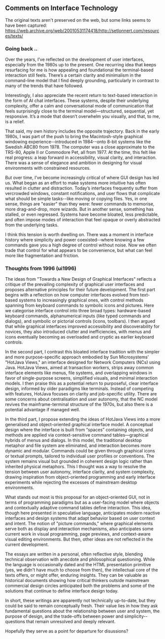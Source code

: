
## Comments on Interface Technology

The original texts aren't preserved on the web, but some links seems to have been captured:
https://web.archive.org/web/20010531174418/http://setlonnert.com/resources/texts/


### Going back ..

Over the years, I’ve reflected on the development of user interfaces, especially from the 1980s up to the present.
One recurring idea that keeps resurfacing for me is how appealing and foundational the terminal-based interaction
still feels. There’s a certain clarity and minimalism in the command-line model that I find deeply grounding,
particularly in contrast to many of the trends that have followed.

Interestingly, I also appreciate the recent return to text-based interaction in the form of AI chat interfaces.
These systems, despite their underlying complexity, offer a calm and conversational mode of communication that
feels surprisingly close to the terminal model—structured, sequential, yet responsive. It’s a mode that doesn’t
overwhelm you visually, and that, to me, is a relief.

That said, my own history includes the opposite trajectory. Back in the early 1980s, I was part of the push to
bring the Macintosh-style graphical windowing experience--introduced in 1984--onto 8-bit systems like the Swedish
ABC80 from 1978. The computer was a close approximate to the TRS-80, Apple II or Commodore Pet, all from 1977.
At the time, this felt like real progress: a leap forward in accessibility, visual clarity, and interaction.
There was a sense of elegance and ambition in designing for visual environments with constrained resources.

But over time, I’ve become increasingly critical of where GUI design has led us. What began as an effort to make
systems more intuitive has often resulted in clutter and distraction. Today’s interfaces frequently suffer from 
vercrowded windows, constant notifications, and user flows that complicate what should be simple tasks--like
moving or copying files. Yes, in one sense, things are "easier" than they were: fewer commands to memorise,
more drag-and-drop, more wizards. But in another sense, something has stalled, or even regressed. Systems have
become bloated, less predictable, and often impose modes of interaction that feel opaque or overly abstracted
from the underlying tasks.

I think this tension is worth dwelling on. There was a moment in interface history where simplicity and power
coexisted--where knowing a few commands gave you a high degree of control without noise. Now we often trade that
control for what appears to be convenience, but what can feel more like fragmentation and friction.


### Thoughts from 1996 (ui1996)

The ideas from "Towards a New Design of Graphical Interfaces" reflects a critique of the prevailing complexity
of graphical user interfaces and proposes alternative principles for their future development. The first part
begins with a reflection on how computer interfaces evolved from text-based systems to increasingly graphical
ones, with control methods spanning from keyboard commands to symbolic icons and pictures. Here we categorise
interface control into three broad types: hardware-based keyboard commands, alphanumerical inputs (like typed
commands and dialogs), and symbolic or pictorial controls (icons, toolbars). I then argued that while graphical
interfaces improved accessibility and discoverability for novices, they also introduced clutter and inefficiencies,
with menus and icons eventually becoming as overloaded and cryptic as earlier keyboard controls.

In the second part, I contrast this bloated interface tradition with the simpler and more purpose-specific approach
embodied by Sun Microsystems’ "HotJava Views," an interface designed for Network Computers (NCs) using Java.
HotJava Views, aimed at transaction workers, strips away common interface elements like menus, file systems,
and overlapping windows in favor of single-purpose screens, simplified visuals, and minimal interaction models.
I then praise this as a potential return to purposeful, clear interface design, informed by older paradigms like
terminals. Instead of competing with features, HotJava focuses on clarity and job-specific utility. There are some
concerns about centralisation and user autonomy, that the NC model revives the mainframe-terminal structure of
the 1970s, but also there is a potential advantage if managed well.

In the third part, I propose extending the ideas of HotJava Views into a more generalised and object-oriented
graphical interface model. A conceptual design where the interface is built from “spaces” containing objects,
and methods are applied via context-sensitive command tables—graphical hybrids of menus and dialogs. In this
model, the traditional desktop metaphor and file system are eliminated, and interaction becomes more dynamic
and modular. Commands could be given through graphical icons or textual prompts, tailored to individual user
profiles or conventions. The system remains visual but grounded in coherent design logic rather than inherited
physical metaphors. This I thought was a way to resolve the tension between user autonomy, interface clarity,
and system complexity, drawing inspiration from object-oriented programming and early interface experiments while
rejecting the excesses of mainstream desktop environments.

What stands out most is this proposal for an object-oriented GUI, not in terms of programming paradigms but as a
user-facing model where objects and contextually adaptive command tables define interaction. This idea, though here
presented in speculative language, anticipates modern reactive interfaces and design systems that adapt behavior based
on user context and intent. The notion of "picture commands," where graphical elements serve both as display and
interaction mechanisms, also anticipates some current work in visual programming, page previews, and context-aware visual
editing environments. But then, other ideas are not reflected in the current development.

The essays are written in a personal, often reflective style, blending technical observation with anecdote and philosophical
questioning. While the language is occasionally dated and the HTML presentation primitive (yes, we didn't have much to choose
from then), the intellectual core of the texts offers, or might offer, enduring insights. They can be valuable as historical
documents showing how critical thinkers outside mainstream commercial design circles anticipated both the problems and
some of the solutions that continue to define interface design today.

In short, these writings are apparently not technically up-to-date, but they could be said to remain conceptually fresh.
Their value lies in how they ask fundamental questions about the relationship between user and system, the purpose of design,
and the trade-offs between power and simplicity--questions that remain unresolved and deeply relevant.

Hopefully they serve as a point for departure for disussions?

